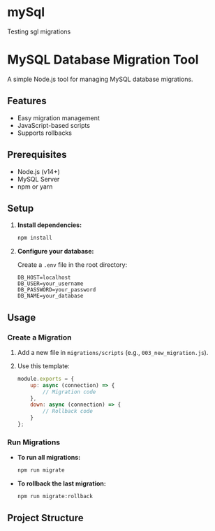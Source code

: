 # mySql
Testing sgl migrations
# MySQL Database Migration Tool

A simple Node.js tool for managing MySQL database migrations.

## Features

- Easy migration management
- JavaScript-based scripts
- Supports rollbacks

## Prerequisites

- Node.js (v14+)
- MySQL Server
- npm or yarn

## Setup

1. **Install dependencies:**

   ```bash
   npm install
   ```

2. **Configure your database:**

   Create a `.env` file in the root directory:

   ```plaintext
   DB_HOST=localhost
   DB_USER=your_username
   DB_PASSWORD=your_password
   DB_NAME=your_database
   ```

## Usage

### Create a Migration

1. Add a new file in `migrations/scripts` (e.g., `003_new_migration.js`).
2. Use this template:

   ```javascript
   module.exports = {
       up: async (connection) => {
           // Migration code
       },
       down: async (connection) => {
           // Rollback code
       }
   };
   ```

### Run Migrations

- **To run all migrations:**

  ```bash
  npm run migrate
  ```

- **To rollback the last migration:**

  ```bash
  npm run migrate:rollback
  ```

## Project Structure
